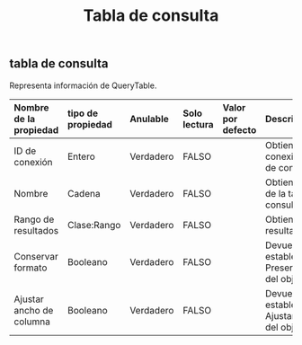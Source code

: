 ﻿---
title: Tabla de consulta
second_title: Aspose.Cells Cloud Documen
type: docs
url: /es/specification/model/querytable/
description: "Aspose.Cells Especificación del modelo de nube: QueryTable. Maneje sin esfuerzo Excel y otros documentos de hoja de cálculo con funciones como abrir, generar, editar, dividir, fusionar, comparar y convertir."
weight: 50
---
## **tabla de consulta**

 Representa información de QueryTable.

| Nombre de la propiedad| tipo de propiedad| Anulable| Solo lectura| Valor por defecto| Descripción|
|:- |:- |:- |:- |:- |:- |
| ID de conexión| Entero| Verdadero| FALSO|| Obtiene el ID de conexión de la tabla de consulta.|
| Nombre| Cadena| Verdadero| FALSO|| Obtiene el nombre de la tabla de consultas.|
| Rango de resultados| Clase:Rango| Verdadero| FALSO|| Obtiene el rango del resultado.|
| Conservar formato| Booleano| Verdadero| FALSO|| Devuelve o establece el PreserveFormatting del objeto.|
| Ajustar ancho de columna| Booleano| Verdadero| FALSO|| Devuelve o establece el AjustarColumnWidth del objeto.|

